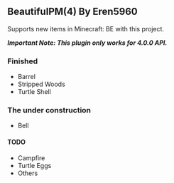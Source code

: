 ## BeautifulPM(4) By Eren5960
Supports new items in Minecraft: BE with this project.

***Important Note: This plugin only works for 4.0.0 API.***

### Finished
- Barrel
- Stripped Woods
- Turtle Shell

### The under construction
- Bell

#### TODO
- Campfire
- Turtle Eggs
- Others